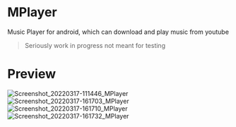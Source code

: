 # MPlayer
Music Player for android, which can download and play music from youtube

> Seriously work in progress not meant for testing

# Preview
![Screenshot_20220317-111446_MPlayer](https://user-images.githubusercontent.com/50198413/158793818-695bbdb1-1d57-41a1-b647-c5fc6196733c.jpg)
![Screenshot_20220317-161703_MPlayer](https://user-images.githubusercontent.com/50198413/158793823-dac0ce6e-c53a-4bcf-8b65-b5b17770a927.jpg)
![Screenshot_20220317-161710_MPlayer](https://user-images.githubusercontent.com/50198413/158793826-30940d51-5992-41c5-979a-0e39e3cdfdfb.jpg)
![Screenshot_20220317-161732_MPlayer](https://user-images.githubusercontent.com/50198413/158793830-26168aeb-b051-41d6-aacb-5ff297b9ccd3.jpg)
